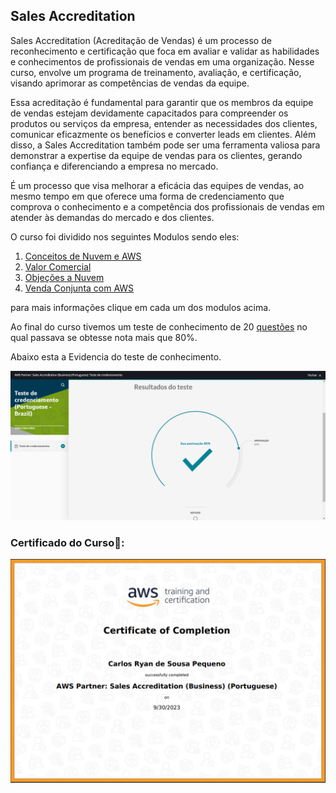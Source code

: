 ## Sales Accreditation

Sales Accreditation (Acreditação de Vendas) é um processo de reconhecimento e certificação que foca em avaliar e validar as habilidades e conhecimentos de profissionais de vendas em uma organização. Nesse curso, envolve um programa de treinamento, avaliação, e certificação, visando aprimorar as competências de vendas da equipe.

Essa acreditação é fundamental para garantir que os membros da equipe de vendas estejam devidamente capacitados para compreender os produtos ou serviços da empresa, entender as necessidades dos clientes, comunicar eficazmente os benefícios e converter leads em clientes. Além disso, a Sales Accreditation também pode ser uma ferramenta valiosa para demonstrar a expertise da equipe de vendas para os clientes, gerando confiança e diferenciando a empresa no mercado.

É um processo que visa melhorar a eficácia das equipes de vendas, ao mesmo tempo em que oferece uma forma de credenciamento que comprova o conhecimento e a competência dos profissionais de vendas em atender às demandas do mercado e dos clientes.

O curso foi dividido nos seguintes Modulos sendo eles:

1. [Conceitos de Nuvem e AWS](https://github.com/CarlosRyan07/Programa-Bolsas-CompassUOL/blob/main/Sprint_5/Sales_Creditation/Conceito_Nuvem)
2. [Valor Comercial](https://github.com/CarlosRyan07/Programa-Bolsas-CompassUOL/blob/main/Sprint_5/Sales_Creditation/ValorComercial_Nuvem)
3. [Objeções a Nuvem](https://github.com/CarlosRyan07/Programa-Bolsas-CompassUOL/blob/main/Sprint_5/Sales_Creditation/Objecoes_Nuvem)
4. [Venda Conjunta com AWS](https://github.com/CarlosRyan07/Programa-Bolsas-CompassUOL/blob/main/Sprint_5/Sales_Creditation/VendaConjunta_AWS)

para mais informações clique em cada um dos modulos acima.

Ao final do curso tivemos um teste de conhecimento de 20 [questões](https://github.com/CarlosRyan07/Programa-Bolsas-CompassUOL/blob/main/Sprint_5/Sales_Creditation/questoes.md) no qual passava se obtesse nota mais que 80%.

Abaixo esta a Evidencia do teste de conhecimento.

<img src="https://github.com/CarlosRyan07/Programa-Bolsas-CompassUOL/blob/main/Sprint_5/Sales_Creditation/Certificados/Captura_de_tela_2023-09-30%20001838.png" width="600">

### Certificado do Curso🥇:

<img src="https://github.com/CarlosRyan07/Programa-Bolsas-CompassUOL/blob/23a2abba9ebf8bbee425fa5fe396dac9f2f2ccee/Sprint_5/Sales_Creditation/Certificados/Certificado_AWS_Sales_Accreditation.png" width="600">
